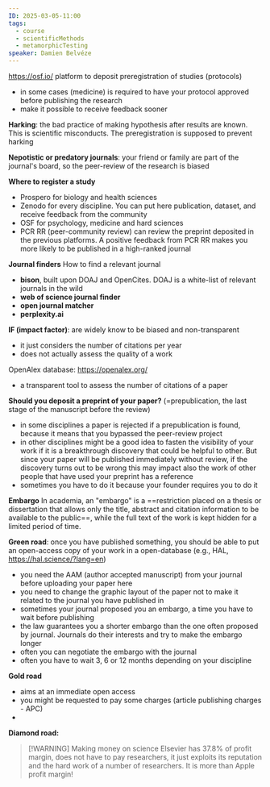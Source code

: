 ```yaml
---
ID: 2025-03-05-11:00
tags:
  - course
  - scientificMethods
  - metamorphicTesting
speaker: Damien Belvéze
---
```

https://osf.io/ platform to deposit preregistration of studies (protocols)
- in some cases (medicine) is required to have your protocol approved before publishing the research
- make it possible to receive feedback sooner

**Harking**: the bad practice of making hypothesis after results are known. This is scientific misconducts. The preregistration is supposed to prevent harking

**Nepotistic or predatory journals**: your friend or family are part of the journal's board, so the peer-review of the research is biased

**Where to register a study**
- Prospero for biology and health sciences
- Zenodo for every discipline. You can put here publication, dataset, and receive feedback from the community
- OSF for psychology, medicine and hard sciences
- PCR RR (peer-community review) can review the preprint deposited in the previous platforms. A positive feedback from PCR RR makes you more likely to be published in a high-ranked journal

**Journal finders**
How to find a relevant journal
- **bison**, built upon DOAJ and OpenCites. DOAJ is a white-list of relevant journals in the wild
- **web of science journal finder**
- **open journal matcher**
- **perplexity.ai**

**IF (impact factor)**: are widely know to be biased and non-transparent
- it just considers the number of citations per year
- does not actually assess the quality of a work

OpenAlex database: https://openalex.org/
- a transparent tool to assess the number of citations of a paper

**Should you deposit a preprint of your paper?** (=prepublication, the last stage of the manuscript before the review)
- in some disciplines a paper is rejected if a prepublication is found, because it means that you bypassed the peer-review project
- in other disciplines might be a good idea to fasten the visibility of your work if it is a breakthrough discovery that could be helpful to other. But since your paper will be published immediately without review, if the discovery turns out to be wrong this may impact also the work of other people that have used your preprint has a reference
- sometimes you have to do it because your founder requires you to do it

**Embargo**
In academia, an "embargo" is a ==restriction placed on a thesis or dissertation that allows only the title, abstract and citation information to be available to the public==, while the full text of the work is kept hidden for a limited period of time.

**Green road**: once you have published something, you should be able to put an open-access copy of your work in a open-database (e.g., HAL, https://hal.science/?lang=en)
- you need the AAM (author accepted manuscript) from your journal before uploading your paper here
- you need to change the graphic layout of the paper not to make it related to the journal you have published in
- sometimes your journal proposed you an embargo, a time you have to wait before publishing
- the law guarantees you a shorter embargo than the one often proposed by journal. Journals do their interests and try to make the embargo longer
- often you can negotiate the embargo with the journal
- often you have to wait 3, 6 or 12 months depending on your discipline

**Gold road**
- aims at an immediate open access
- you might be requested to pay some charges (article publishing charges - APC)
- 

**Diamond road:**

> [!WARNING] Making money on science
> Elsevier has 37.8% of profit margin, does not have to pay researchers, it just exploits its reputation and the hard work of a number of researchers. It is more than Apple profit margin!


